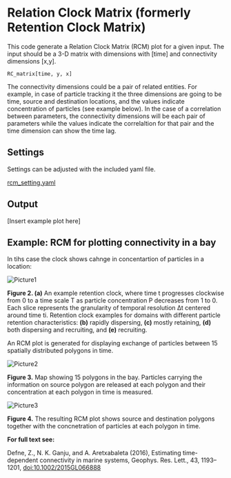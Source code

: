 # Relation Clock Matrix (formerly Retention Clock Matrix)

This code generate a Relation Clock Matrix (RCM) plot for a given input. The input should be a 3-D matrix with dimensions with [time] and connectivity dimensions [x,y]. 

```
RC_matrix[time, y, x]
```
The connectivity dimensions could be a pair of related entities. For example, in case of particle tracking it the three dimensions are going to be time, source and destination locations, and the values indicate concentration of particles (see example below). In the case of a correlation between parameters, the connectivity dimensions will be each pair of parameters while the values indicate the correlaltion for that pair and the time dimension can show the time lag.     

## Settings
Settings can be adjusted with the included yaml file.


[rcm_setting.yaml](https://github.com/zdefne-usgs/RCM/blob/main/rcm_input.yaml)

## Output

[Insert example plot here]

## Example: RCM for plotting connectivity in a bay

In tihs case the clock shows cahnge in concentartion of particles in a location:

![Picture1](https://github.com/user-attachments/assets/c74cfc27-ce3a-40e1-beee-9d3fb935ec89) 

**Figure 2. (a)** An example retention clock, where time t progresses clockwise from 0 to a time scale T as particle concentration P decreases from 1 to 0. Each slice represents the granularity of temporal resolution Δt centered around time ti. Retention clock examples for domains with different particle retention characteristics: **(b)** rapidly dispersing, **(c)** mostly retaining, **(d)** both dispersing and recruiting, and **(e)** recruiting.

An RCM plot is generated for displaying exchange of particles between 15 spatially distributed polygons in time. 

![Picture2](https://github.com/user-attachments/assets/8ab94dd4-f1e1-48d8-8201-d9dcf305e72a)

**Figure 3.** Map showing 15 polygons in the bay. Particles carrying the information on source polygon are released at each polygon and their concentration at each polygon in time is measured.   

![Picture3](https://github.com/user-attachments/assets/99031ed7-2d4d-41cc-b688-dcd7b62bd373)

**Figure 4.** The resulting RCM plot shows source and destination polygons together with the concnetration of particles at each polygon in time.  

**For full text see:**

Defne, Z., N. K. Ganju, and A. Aretxabaleta (2016), Estimating time-dependent connectivity in marine systems, Geophys. Res. Lett., 43, 1193–1201, [doi:10.1002/2015GL066888](https://doi.org/10.1002/2015GL066888)
